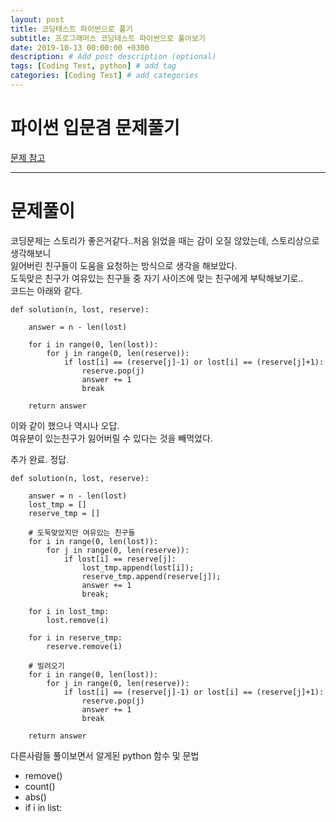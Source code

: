 ```yaml
---
layout: post
title: 코딩테스트 파이썬으로 풀기
subtitle: 프로그래머스 코딩테스트 파이썬으로 풀어보기
date: 2019-10-13 00:00:00 +0300
description: # Add post description (optional)
tags: [Coding Test, python] # add tag
categories: [Coding Test] # add categories
---
```


# 파이썬 입문겸 문제풀기

[문제 참고](https://programmers.co.kr/learn/courses/30/lessons/42862?language=python)

---

# 문제풀이

코딩문제는 스토리가 좋은거같다..처음 읽었을 때는 감이 오질 않았는데, 스토리상으로 생각해보니  
잃어버린 친구들이 도움을 요청하는 방식으로 생각을 해보았다.  
도둑맞은 친구가 여유있는 친구들 중 자기 사이즈에 맞는 친구에게 부탁해보기로..  
코드는 아래와 같다.

```
def solution(n, lost, reserve):

    answer = n - len(lost)

    for i in range(0, len(lost)):
        for j in range(0, len(reserve)):
            if lost[i] == (reserve[j]-1) or lost[i] == (reserve[j]+1):
                reserve.pop(j)
                answer += 1
                break

    return answer
```

이와 같이 했으나 역시나 오답.<br>
여유분이 있는친구가 잃어버릴 수 있다는 것을 빼먹었다.<br>

추가 완료.
정답.

```
def solution(n, lost, reserve):

    answer = n - len(lost)
    lost_tmp = []
    reserve_tmp = []

	# 도둑맞았지만 여유있는 친구들
    for i in range(0, len(lost)):
        for j in range(0, len(reserve)):
            if lost[i] == reserve[j]:
                lost_tmp.append(lost[i]);
                reserve_tmp.append(reserve[j]);
                answer += 1
                break;

    for i in lost_tmp:
        lost.remove(i)

    for i in reserve_tmp:
        reserve.remove(i)

	# 빌려오기
    for i in range(0, len(lost)):
        for j in range(0, len(reserve)):
            if lost[i] == (reserve[j]-1) or lost[i] == (reserve[j]+1):
                reserve.pop(j)
                answer += 1
                break

    return answer
```

다른사람들 풀이보면서 알게된 python 함수 및 문법

-   remove()
-   count()
-   abs()
-   if i in list:
